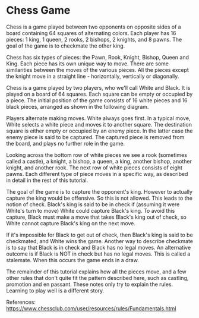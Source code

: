 # Chess Game
Chess is a game played between two opponents on opposite sides of a board containing 64 squares of alternating colors. Each player has 16 pieces: 1 king, 1 queen, 2 rooks, 2 bishops, 2 knights, and 8 pawns. The goal of the game is to checkmate the other king.

Chess has six types of pieces: the Pawn, Rook, Knight, Bishop, Queen and King. Each piece has its own unique way to move. There are some similarities between the moves of the various pieces. All the pieces except the knight move in a straight line - horizontally, vertically or diagonally.

Chess is a game played by two players, who we'll call White and Black. It is played on a board of 64 squares. Each square can be empty or occupied by a piece. The initial position of the game consists of 16 white pieces and 16 black pieces, arranged as shown in the following diagram.

Players alternate making moves. White always goes first. In a typical move, White selects a white piece and moves it to another square. The destination square is either empty or occupied by an enemy piece. In the latter case the enemy piece is said to be captured. The captured piece is removed from the board, and plays no further role in the game.

Looking across the bottom row of white pieces we see a rook (sometimes called a castle), a knight, a bishop, a queen, a king, another bishop, another knight, and another rook. The next row of white pieces consists of eight pawns. Each different type of piece moves in a specific way, as described in detail in the rest of this tutorial.

The goal of the game is to capture the opponent's king. However to actually capture the king would be offensive. So this is not allowed. This leads to the notion of check. Black's king is said to be in check if (assuming it were White's turn to move) White could capture Black's king. To avoid this capture, Black must make a move that takes Black's king out of check, so White cannot capture Black's king on the next move.

If it's impossible for Black to get out of check, then Black's king is said to be checkmated, and White wins the game. Another way to describe checkmate is to say that Black is in check and Black has no legal moves. An alternative outcome is if Black is NOT in check but has no legal moves. This is called a stalemate. When this occurs the game ends in a draw.

The remainder of this tutorial explains how all the pieces move, and a few other rules that don't quite fit the pattern described here, such as castling, promotion and en passant. These notes only try to explain the rules. Learning to play well is a different story.

References: https://www.chessclub.com/user/resources/rules/Fundamentals.html

